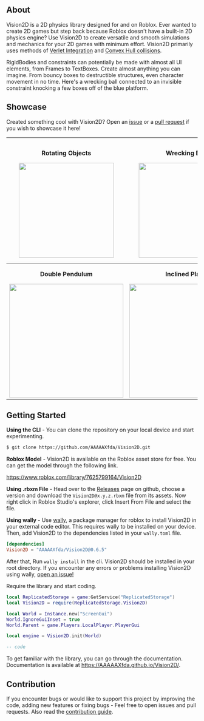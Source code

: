 ## About

Vision2D is a 2D physics library designed for and on Roblox. Ever wanted to create 2D games but step back because Roblox doesn't have a built-in 2D physics engine? Use Vision2D to create versatile and smooth simulations and mechanics for your 2D games with minimum effort. Vision2D primarily uses methods of [Verlet Integration](https://en.wikipedia.org/wiki/Verlet_integration) and [Convex Hull collisions](https://en.wikipedia.org/wiki/Hyperplane_separation_theorem).

RigidBodies and constraints can potentially be made with almost all UI elements, from Frames to TextBoxes. Create almost anything you can imagine. From bouncy boxes to destructible structures, even character movement in no time. Here's a wrecking ball connected to an invisible constraint knocking a few boxes off of the blue platform.

## Showcase

Created something cool with Vision2D? Open an [issue](https://github.com/AAAAAXfda/Vision2D/issues) or a [pull request](https://github.com/AAAAAXfda/Vision2D/pulls) if you wish to showcase it here!

| <p>Rotating Objects</p> <img width="250px" src="https://github.com/AAAAAXfda/Vision2D/blob/master/assets/spin.gif?raw=true"> | <p>Wrecking Ball</p> <img width="250px" src="https://doy2mn9upadnk.cloudfront.net/uploads/default/original/4X/c/9/d/c9d0129948912361012047ff2c507e42bd032dd1.gif"> | <p>Constraints</p> <img width="250px" src="https://github.com/AAAAAXfda/Vision2D/blob/master/assets/constraints.gif?raw=true"> | <p>Smooth Collisions</p> <img width="270px" src="https://user-images.githubusercontent.com/74130881/142762580-b0bbba61-1a03-4d40-932c-f46344b78815.gif"> |
|-|-|-|-|
| <p align="center"><b>Double Pendulum</b></p> <img width="300px" src="https://user-images.githubusercontent.com/74130881/142763125-4c833456-013e-4eb4-9866-36f2eaa82db6.gif"> | <p align="center"><b>Inclined Plane</b></p> <img width="300px" src="https://user-images.githubusercontent.com/74130881/142762715-f17f53ae-a2c8-4ed0-b32e-cad0b72c63b8.gif"> | <p align="center"><b>Slingshot</b></p> <img width="300px" src="https://user-images.githubusercontent.com/74130881/142762938-699dea39-9c9f-417f-9b00-ed512ae1ccb7.gif"> | <p align="center"><b>Box Stack</b></p> <img width="300px" src="https://user-images.githubusercontent.com/74130881/142763023-1d5b6b1e-b93f-4026-806a-c9449b679b93.gif"> |

## Getting Started

**Using the CLI** - You can clone the repository on your local device and start experimenting.
```bash
$ git clone https://github.com/AAAAAXfda/Vision2D.git
```

**Roblox Model** - Vision2D is available on the Roblox asset store for free. You can get the model through the following link.<br/>

https://www.roblox.com/library/7625799164/Vision2D

**Using .rbxm File** - Head over to the [Releases](https://github.com/AAAAAXfda/Vision2D/releases) page on github, choose a version and download the `Vision2D@x.y.z.rbxm` file from its assets. Now right click in Roblox Studio's explorer, click Insert From File and select the file.

**Using wally** - Use [wally](https://github.com/UpliftGames/wally), a package manager for roblox to install Vision2D in your external code editor. This requires wally to be installed on your device. Then, add Vision2D to the dependencies listed in your `wally.toml` file.<br/>
```toml
[dependencies]
Vision2D = "AAAAAXfda/Vision2D@0.6.5"
```
After that, Run `wally install` in the cli. Vision2D should be installed in your root directory. If you encounter any errors or problems installing Vision2D using wally, [open an issue!](https://github.com/AAAAAXfda/Vision2D/issues)

Require the library and start coding.

```lua
local ReplicatedStorage = game:GetService("ReplicatedStorage")
local Vision2D = require(ReplicatedStorage.Vision2D)

local World = Instance.new("ScreenGui")
World.IgnoreGuiInset = true
World.Parent = game.Players.LocalPlayer.PlayerGui

local engine = Vision2D.init(World)

-- code
```
To get familiar with the library, you can go through the documentation. Documentation is available at https://AAAAAXfda.github.io/Vision2D/.

## Contribution

If you encounter bugs or would like to support this project by improving the code, adding new features or fixing bugs - Feel free to open issues and pull requests. Also read the [contribution guide](https://github.com/AAAAAXfda/Vision2D/blob/master/CONTRIBUTING.md).
